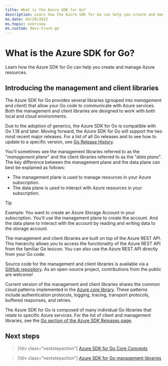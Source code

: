 ```yaml
---
title: What is the Azure SDK for Go?
description: Learn how the Azure SDK for Go can help you create and manage Azure resources.
ms.date: 04/20/2022
ms.topic: overview
ms.custom: devx-track-go
---
```


# What is the Azure SDK for Go?

Learn how the Azure SDK for Go can help you create and manage Azure resources.

## Introducing the management and client libraries

The Azure SDK for Go provides several libraries (grouped into *management* and *client*) that allow your Go code to communicate with Azure services. Both the management and client libraries are designed to work with both local and cloud environments.

Due to the adoption of generics, the Azure SDK for Go is compatible with Go 1.18 and later. Moving forward, the Azure SDK for Go will support the two most recent major releases. For a list of all Go releases and to see how to update to a specific version, see [Go Release History](https://go.dev/doc/devel/release.html).

You'll sometimes see the management libraries referred to as the "_management plane_" and the client libraries referred to as the "_data plane_". The key difference between the management plane and the data plane can best be explained as follows:

- The management plane is used to manage resources in your Azure subscription.
- The data plane is used to interact with Azure resources in your subscription.

> [!TIP]
> Example: You want to create an Azure Storage Account in your subscription. You'll use the management plane to create the account. And the data plane to interact with the account by reading and writing data to the storage account.

The management and client libraries are built on top of the Azure REST API. This hierarchy allows you to access the functionality of the Azure REST API from the familiar Go lexicon. You can also use the Azure REST API directly from your Go code.

Source code for the management and client libraries is available via a [GitHub repository](https://github.com/Azure/azure-sdk-for-go). As an open-source project, contributions from the public are welcome!

Current version of the management and client libraries shares the common cloud patterns implemented in the [Azure core library](https://github.com/Azure/azure-sdk-for-go/tree/main/sdk/azcore). These patterns include authentication protocols, logging, tracing, transport protocols, buffered responses, and retries.

The Azure SDK for Go is composed of many individual Go libraries that relate to specific Azure services. For the list of client and management libraries, see the [Go section of the Azure SDK Releases page](https://azure.github.io/azure-sdk/#go).

## Next steps

> [!div class="nextstepaction"]
> [Azure SDK for Go Core Concepts](azure-sdk-core-concepts.md)

> [!div class="nextstepaction"]
> [Azure SDK for Go management libraries](management-libraries.md)
